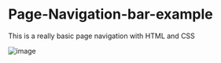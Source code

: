 # Page-Navigation-bar-example
This is a really basic page navigation with HTML and CSS

![image](https://github.com/josgar14/Page-Navigation-bar-example/assets/42749669/92bae44d-fcb0-432e-9321-0a68245dc88f)
